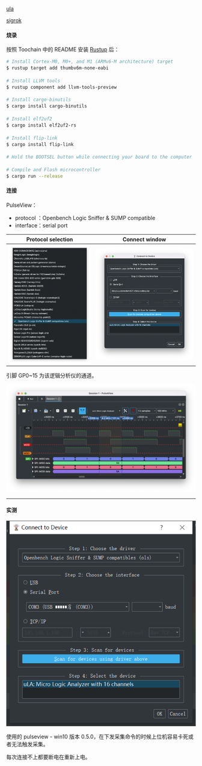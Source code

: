 [ula](b.com/dotcypress/ula) 

[sigrok](https://sigrok.org/wiki/Downloads#Binaries_and_distribution_packages) 

#### 烧录

按照 Toochain 中的 README 安装 [Rustup](https://rustup.rs) 后：

```sh
# Install Cortex-M0, M0+, and M1 (ARMv6-M architecture) target
$ rustup target add thumbv6m-none-eabi

# Install LLVM tools
$ rustup component add llvm-tools-preview

# Install cargo-binutils
$ cargo install cargo-binutils

# Install elf2uf2
$ cargo install elf2uf2-rs

# Install flip-link
$ cargo install flip-link

# Hold the BOOTSEL button while connecting your board to the computer

# Compile and Flash microcontroller
$ cargo run --release
```

#### 连接 

PulseView：

* protocol ：Openbench Logic Sniffer & SUMP compatible
* interface：serial port

|                      Protocol selection                      |                       Connect window                       |
| :----------------------------------------------------------: | :--------------------------------------------------------: |
| ![pulseview_protocol](.assest/README/pulseview_protocol.png) | ![pulseview_connect](.assest/README/pulseview_connect.png) |

引脚 GP0~15 为该逻辑分析仪的通道。

![pulseview](.assest/README/pulseview.png)

---

#### 实测

![connect](.assest/README/connect.png)

使用的 pulseview - win10 版本 0.5.0，在下发采集命令的时候上位机容易卡死或者无法触发采集。

每次连接不上都要断电在重新上电。

